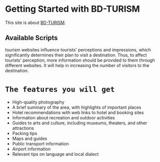 # Getting Started with BD-TURISM

This site is about [BD-TURISM](https://bd-turism.web.app/).

## Available Scripts
tourism websites influence tourists' perceptions and impressions, which significantly determines their plan to visit a destination. Thus, to affect tourists' perception, more information should be provided to them through different websites. It will help in increasing the number of visitors to the destination.

# `The features you will get`

* High-quality photography
* A brief summary of the area, with highlights of important places
* Hotel recommendations with web links to hotel and booking sites
* Information about recreation and outdoor activities
* Guides to arts and culture, including museums, theaters, and other attractions
* Packing tips
* Maps and guides
* Public transport information
* Airport information
* Relevant tips on language and local dialect